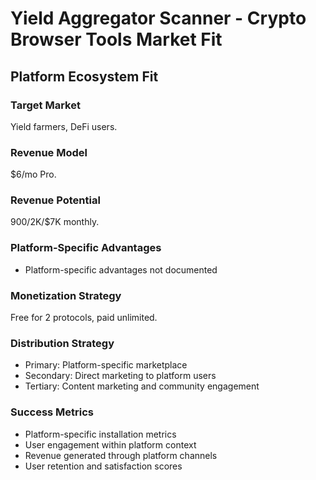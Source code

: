 # Yield Aggregator Scanner - Crypto Browser Tools Market Fit

## Platform Ecosystem Fit

### Target Market
Yield farmers, DeFi users.

### Revenue Model
$6/mo Pro.

### Revenue Potential
$900/$2K/$7K monthly.

### Platform-Specific Advantages
- Platform-specific advantages not documented

### Monetization Strategy
Free for 2 protocols, paid unlimited.

### Distribution Strategy
- Primary: Platform-specific marketplace
- Secondary: Direct marketing to platform users
- Tertiary: Content marketing and community engagement

### Success Metrics
- Platform-specific installation metrics
- User engagement within platform context
- Revenue generated through platform channels
- User retention and satisfaction scores
